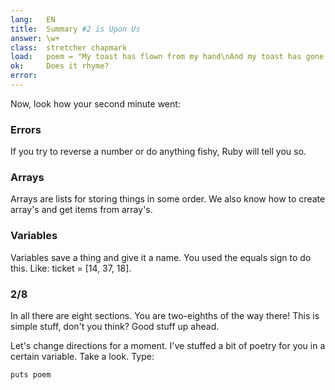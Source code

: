 ```yaml
---
lang:   EN
title:  Summary #2 is Upon Us
answer: \w+
class:  stretcher chapmark
load:   poem = "My toast has flown from my hand\nAnd my toast has gone to the moon.\nBut when I saw it on television,\nPlanting our flag on Halley's comet,\nMore still did I want to eat it.\n"
ok:     Does it rhyme?
error:
---
```


Now, look how your second minute went:

### Errors
If you try to reverse a number or do anything fishy, Ruby will tell you so.

### Arrays
Arrays are lists for storing things in some order.
We also know how to create array's and get items from array's.

### Variables
Variables save a thing and give it a name. You used the equals sign to do this. Like:
ticket = [14, 37, 18].

### 2/8
In all there are eight sections. You are two-eighths of the way there! This is simple stuff,
don't you think? Good stuff up ahead.

Let's change directions for a moment. I've stuffed a bit of poetry for you in a certain variable.
Take a look. Type:

    puts poem
